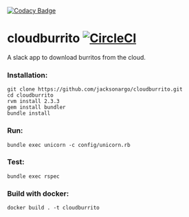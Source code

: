 [![Codacy Badge](https://api.codacy.com/project/badge/Grade/0c821c0fc3a54b00a408dd2fe616a724)](https://www.codacy.com/app/jacksonargo/cloudburrito?utm_source=github.com&utm_medium=referral&utm_content=jacksonargo/cloudburrito&utm_campaign=badger)
# cloudburrito [![CircleCI](https://circleci.com/gh/jacksonargo/cloudburrito.svg?style=svg)](https://circleci.com/gh/jacksonargo/cloudburrito)

A slack app to download burritos from the cloud.

### Installation:

    git clone https://github.com/jacksonargo/cloudburrito.git
    cd cloudburrito
    rvm install 2.3.3
    gem install bundler
    bundle install

### Run:

    bundle exec unicorn -c config/unicorn.rb

### Test:

    bundle exec rspec
    
### Build with docker:

    docker build . -t cloudburrito
